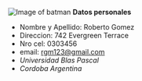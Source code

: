 ![Image of batman](https://cdn0.iconfinder.com/data/icons/famous-character-vol-1-colored/48/JD-22-512.png)
**Datos personales**

* Nombre y Apellido: Roberto Gomez
* Direccion: 742 Evergreen Terrace
* Nro cel: 0303456
* email: rgm123@gmail.com
* *Universidad Blas Pascal*
* *Cordoba Argentina*